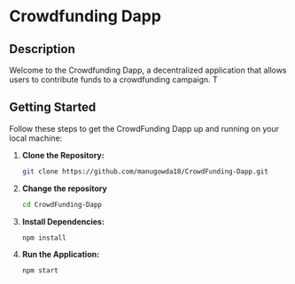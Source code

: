 # Crowdfunding Dapp

## Description

Welcome to the Crowdfunding Dapp, a decentralized application that allows users to contribute funds to a crowdfunding campaign. T

## Getting Started

Follow these steps to get the CrowdFunding Dapp up and running on your local machine:

1. **Clone the Repository:**
    ```bash
    git clone https://github.com/manugowda18/CrowdFunding-Dapp.git
    ```

2. **Change the repository**
   ```bash
   cd CrowdFunding-Dapp
   ```

3. **Install Dependencies:**
    ```bash
    npm install
    ```

4. **Run the Application:**
    ```bash
    npm start
    ```
